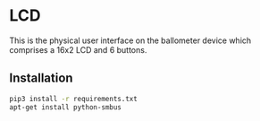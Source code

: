 # LCD

This is the physical user interface on the ballometer device which comprises a 16x2 LCD
and 6 buttons.

## Installation

```bash
pip3 install -r requirements.txt
apt-get install python-smbus
```

